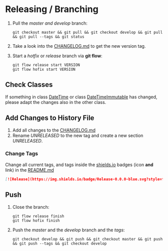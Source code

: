 # Releasing / Branching

1. Pull the _master_ *and* _develop_ branch:

       git checkout master && git pull && git checkout develop && git pull && git pull --tags && git status

2. Take a look into the [CHANGELOG.md](CHANGELOG.md) to get the new version tag.
3. Start a _hotfix_ or _release_ branch via **git flow**:

       git flow release start VERSION
       git flow hofix start VERSION
       
## Check Classes

If something in class [DateTime](src/Component/DateTime.php) or class [DateTimeImmutable](src/Component/DateTimeImmutable.php) has changed,
please adapt the changes also in the other class.

## Add Changes to History File

1. Add all changes to the [CHANGELOG.md](CHANGELOG.md)
2. Rename _UNRELEASED_ to the new tag and create a new section _UNRELEASED_. 


### Change Tags

Change all current tags, and tags inside the [shields.io](https://img.shields.io/) badges (icon **and** link) in the [README.md](README.md)
```markdown
[![Release](https://img.shields.io/badge/Release-0.0.0-blue.svg?style=flat)](https://github.com/Fincallorca/DateTimeBundle/releases/tag/0.0.0)
```

## Push

1. Close the branch:

       git flow release finish
       git flow hofix finish

2. Push the _master_ and the _develop_ branch and the _tags_:

       git checkout develop && git push && git checkout master && git push && git push --tags && git checkout develop